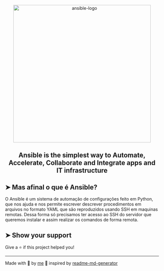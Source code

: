<p align="center">
  <img alt="ansible-logo" src="https://blog.ssdnodes.com/blog/wp-content/uploads/2018/08/201808_step-by-step-ansible-guide-1-700x292.jpeg" width="450px"  float="center"/>
</p>

<h2 align="center">
  Ansible is the simplest way to Automate, Accelerate, Collaborate and Integrate apps and IT infrastructure
</h2>

## ➤ Mas afinal o que é Ansible?

O Ansible é um sistema de automação de configurações feito em Python, que nos ajuda e nos permite escrever descrever procedimentos em arquivos no formato YAML que são reproduzidos usando SSH em maquinas remotas. Dessa forma só precisamos ter acesso ao SSH do servidor que queremos instalar e assim realizar os comandos de forma remota.

## ➤ Show your support

Give a ⭐️ if this project helped you!

---

Made with 💜 by [me](https://github.com/lpmatos) :wave: inspired by [readme-md-generator](https://github.com/kefranabg/readme-md-generator)
